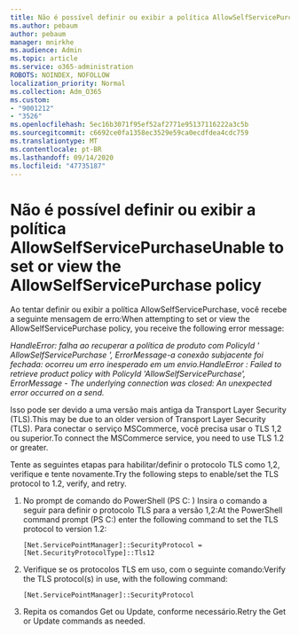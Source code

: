 ```yaml
---
title: Não é possível definir ou exibir a política AllowSelfServicePurchase
ms.author: pebaum
author: pebaum
manager: mnirkhe
ms.audience: Admin
ms.topic: article
ms.service: o365-administration
ROBOTS: NOINDEX, NOFOLLOW
localization_priority: Normal
ms.collection: Adm_O365
ms.custom:
- "9001212"
- "3526"
ms.openlocfilehash: 5ec16b3071f95ef52af2771e95137116222a3c5b
ms.sourcegitcommit: c6692ce0fa1358ec3529e59ca0ecdfdea4cdc759
ms.translationtype: MT
ms.contentlocale: pt-BR
ms.lasthandoff: 09/14/2020
ms.locfileid: "47735187"
---
```

# <a name="unable-to-set-or-view-the-allowselfservicepurchase-policy"></a><span data-ttu-id="1773b-102">Não é possível definir ou exibir a política AllowSelfServicePurchase</span><span class="sxs-lookup"><span data-stu-id="1773b-102">Unable to set or view the AllowSelfServicePurchase policy</span></span>

<span data-ttu-id="1773b-103">Ao tentar definir ou exibir a política AllowSelfServicePurchase, você recebe a seguinte mensagem de erro:</span><span class="sxs-lookup"><span data-stu-id="1773b-103">When attempting to set or view the AllowSelfServicePurchase policy, you receive the following error message:</span></span>

<span data-ttu-id="1773b-104">*HandleError: falha ao recuperar a política de produto com PolicyId ' AllowSelfServicePurchase ', ErrorMessage-a conexão subjacente foi fechada: ocorreu um erro inesperado em um envio.*</span><span class="sxs-lookup"><span data-stu-id="1773b-104">*HandleError : Failed to retrieve product policy with PolicyId 'AllowSelfServicePurchase', ErrorMessage - The underlying connection was closed: An unexpected error occurred on a send.*</span></span>

<span data-ttu-id="1773b-105">Isso pode ser devido a uma versão mais antiga da Transport Layer Security (TLS).</span><span class="sxs-lookup"><span data-stu-id="1773b-105">This may be due to an older version of Transport Layer Security (TLS).</span></span> <span data-ttu-id="1773b-106">Para conectar o serviço MSCommerce, você precisa usar o TLS 1,2 ou superior.</span><span class="sxs-lookup"><span data-stu-id="1773b-106">To connect the MSCommerce service, you need to use TLS 1.2 or greater.</span></span>  

<span data-ttu-id="1773b-107">Tente as seguintes etapas para habilitar/definir o protocolo TLS como 1,2, verifique e tente novamente.</span><span class="sxs-lookup"><span data-stu-id="1773b-107">Try the following steps to enable/set the TLS protocol to 1.2, verify, and retry.</span></span>
 1. <span data-ttu-id="1773b-108">No prompt de comando do PowerShell (PS C: \) Insira o comando a seguir para definir o protocolo TLS para a versão 1,2:</span><span class="sxs-lookup"><span data-stu-id="1773b-108">At the PowerShell command prompt (PS C:\) enter the following command to set the TLS protocol to version 1.2:</span></span>

    `[Net.ServicePointManager]::SecurityProtocol = [Net.SecurityProtocolType]::Tls12`

2. <span data-ttu-id="1773b-109">Verifique se os protocolos TLS em uso, com o seguinte comando:</span><span class="sxs-lookup"><span data-stu-id="1773b-109">Verify the TLS protocol(s) in use, with the following command:</span></span>

    `[Net.ServicePointManager]::SecurityProtocol` 

3. <span data-ttu-id="1773b-110">Repita os comandos Get ou Update, conforme necessário.</span><span class="sxs-lookup"><span data-stu-id="1773b-110">Retry the Get or Update commands as needed.</span></span>

